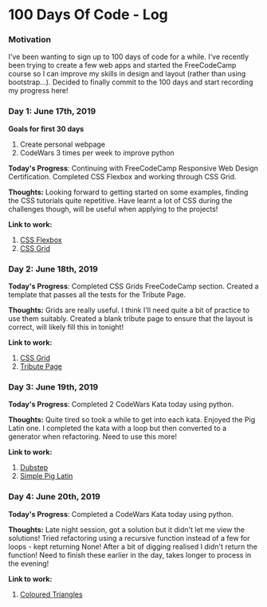 # 100 Days Of Code - Log

### Motivation

I've been wanting to sign up to 100 days of code for a while. I've recently been trying to create a few web apps and started the FreeCodeCamp course so I can improve my skills in design and layout (rather than using bootstrap...). Decided to finally commit to the 100 days and start recording my progress here!

### Day 1: June 17th, 2019

**Goals for first 30 days**
1. Create personal webpage
2. CodeWars 3 times per week to improve python

**Today's Progress**: Continuing with FreeCodeCamp Responsive Web Design Certification. Completed CSS Flexbox and working through CSS Grid.

**Thoughts:** Looking forward to getting started on some examples, finding the CSS tutorials quite repetitive. Have learnt a lot of CSS during the challenges though, will be useful when applying to the projects!

**Link to work:** 
1. [CSS Flexbox](https://learn.freecodecamp.org/responsive-web-design/css-flexbox)
2. [CSS Grid](https://learn.freecodecamp.org/responsive-web-design/css-grid)

### Day 2: June 18th, 2019

**Today's Progress**: Completed CSS Grids FreeCodeCamp section. Created a template that passes all the tests for the Tribute Page.

**Thoughts:** Grids are really useful. I think I'll need quite a bit of practice to use them suitably. Created a blank tribute page to ensure that the layout is correct, will likely fill this in tonight! 

**Link to work:** 
1. [CSS Grid](https://learn.freecodecamp.org/responsive-web-design/css-grid)
2. [Tribute Page](https://codepen.io/anon/pen/KjMxaN)

### Day 3: June 19th, 2019

**Today's Progress**: Completed 2 CodeWars Kata today using python.

**Thoughts:** Quite tired so took a while to get into each kata. Enjoyed the Pig Latin one. I completed the kata with a loop but then converted to a generator when refactoring. Need to use this more!

**Link to work:** 
1. [Dubstep](https://www.codewars.com/kata/551dc350bf4e526099000ae5)
2. [Simple Pig Latin](https://www.codewars.com/kata/520b9d2ad5c005041100000f)

### Day 4: June 20th, 2019

**Today's Progress**: Completed a CodeWars Kata today using python.

**Thoughts:** Late night session, got a solution but it didn't let me view the solutions! Tried refactoring using a recursive function instead of a few for loops - kept returning None! After a bit of digging realised I didn't return the function! Need to finish these earlier in the day, takes longer to process in the evening! 

**Link to work:** 
1. [Coloured Triangles](https://www.codewars.com/kata/5a25ac6ac5e284cfbe000111)
